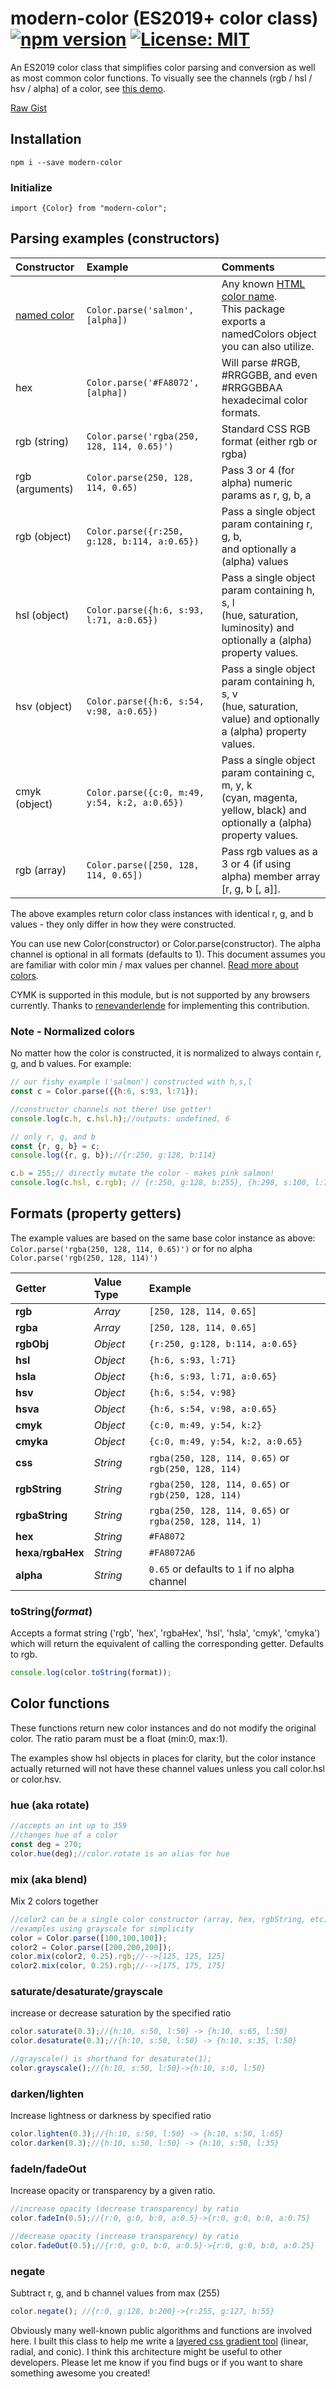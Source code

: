 # modern-color (ES2019+ color class)  [![npm version](https://badge.fury.io/js/modern-color.svg)](https://badge.fury.io/js/modern-color) [![License: MIT](https://img.shields.io/badge/License-MIT-yellow.svg)](https://opensource.org/licenses/MIT)

An ES2019 color class that simplifies color parsing and conversion as well as most common color functions. To visually see the channels (rgb / hsl / hsv / alpha) of a color, see [this demo](http://preview.thewebkid.com/modules/v-cpicker).

[Raw Gist](https://gist.github.com/thewebkid/e3a1c969564256aeaf6f5137d03fa401)

## Installation
    npm i --save modern-color

### Initialize
    import {Color} from "modern-color";

## Parsing examples (constructors)

| Constructor    | Example    | Comments                                                |
|:---------------|:-----------|:--------------------------------------------------------|
| [named color](https://www.w3schools.com/colors/colors_names.asp) | `Color.parse('salmon', [alpha])`  | Any known [HTML color name](https://www.w3schools.com/colors/colors_names.asp). <br>This package exports a namedColors object you can also utilize. |
| hex | `Color.parse('#FA8072', [alpha])` | Will parse #RGB, #RRGGBB, and even #RRGGBBAA hexadecimal color formats.|
| rgb (string) | `Color.parse('rgba(250, 128, 114, 0.65)')` | Standard CSS RGB format (either rgb or rgba) |
| rgb (arguments) | `Color.parse(250, 128, 114, 0.65)` | Pass 3 or 4 (for alpha) numeric params as r, g, b, a |
| rgb (object) | `Color.parse({r:250, g:128, b:114, a:0.65})` | Pass a single object param containing r, g, b, <br>and optionally a (alpha) values |
| hsl (object) | `Color.parse({h:6, s:93, l:71, a:0.65})` | Pass a single object param containing h, s, l <br>(hue, saturation, luminosity) and optionally a (alpha) property values.  |
| hsv (object) | `Color.parse({h:6, s:54, v:98, a:0.65})` | Pass a single object param containing h, s, v <br>(hue, saturation, value) and optionally a (alpha) property values.  |
| cmyk (object) | `Color.parse({c:0, m:49, y:54, k:2, a:0.65})` | Pass a single object param containing c, m, y, k <br>(cyan, magenta, yellow, black) and optionally a (alpha) property values.  |
| rgb (array) | `Color.parse([250, 128, 114, 0.65])` | Pass rgb values as a 3 or 4 (if using alpha) member array [r, g, b [, a]].  |

The above examples return color class instances with identical r, g, and b values - they only differ in how they were constructed.

You can use new Color(constructor) or Color.parse(constructor). The alpha channel is optional in all formats (defaults to 1). This document assumes you are familiar with color min / max values per channel. [Read more about colors](https://www.w3schools.com/css/css3_colors.asp).

CYMK is supported in this module, but is not supported by any browsers currently. Thanks to [renevanderlende](https://github.com/renevanderlende) for implementing this contribution.

### Note - Normalized colors
No matter how the color is constructed, it is normalized to always contain r, g, and b values. For example:

```javascript
// our fishy example ('salmon') constructed with h,s,l
const c = Color.parse({{h:6, s:93, l:71});

//constructor channels not there! Use getter!
console.log(c.h, c.hsl.h);//outputs: undefined, 6

// only r, g, and b
const {r, g, b} = c;
console.log({r, g, b});//{r:250, g:128, b:114}

c.b = 255;// directly mutate the color - makes pink salmon!
console.log(c.hsl, c.rgb); // {r:250, g:128, b:255}, {h:298, s:100, l:75}
 ```

## Formats (property getters)
The example values are based on the same base color instance as above: `Color.parse('rgba(250, 128, 114, 0.65)')` or for no alpha `Color.parse('rgb(250, 128, 114)')`

| Getter               | Value Type | Example                                                 |
|:---------------------|:-----------|:--------------------------------------------------------|
| **rgb**              | _Array_    | `[250, 128, 114, 0.65]`                                 |
| **rgba**             | _Array_    | `[250, 128, 114, 0.65]`                                 |
| **rgbObj**           | _Object_   | `{r:250, g:128, b:114, a:0.65}`                         |
| **hsl**              | _Object_   | `{h:6, s:93, l:71}`                                     |
| **hsla**             | _Object_   | `{h:6, s:93, l:71, a:0.65}`                             |
| **hsv**              | _Object_   | `{h:6, s:54, v:98}`                                     |
| **hsva**             | _Object_   | `{h:6, s:54, v:98, a:0.65}`                             |
| **cmyk**             | _Object_   | `{c:0, m:49, y:54, k:2}`                                |
| **cmyka**            | _Object_   | `{c:0, m:49, y:54, k:2, a:0.65}`                        |
| **css**              | _String_   | `rgba(250, 128, 114, 0.65)` or `rgb(250, 128, 114)`     |
| **rgbString**        | _String_   | `rgba(250, 128, 114, 0.65)` or `rgb(250, 128, 114)`     |
| **rgbaString**       | _String_   | `rgba(250, 128, 114, 0.65)` or `rgba(250, 128, 114, 1)` |
| **hex**              | _String_   | `#FA8072`                                               |
| **hexa**/**rgbaHex** | _String_   | `#FA8072A6`                                             |
| **alpha**            | _String_   | `0.65` or defaults to `1` if no alpha channel           |


### toString(_format_)
Accepts a format string ('rgb', 'hex', 'rgbaHex', 'hsl', 'hsla', 'cmyk', 'cmyka') which will return the equivalent of calling the corresponding getter. Defaults to rgb.
```javascript
console.log(color.toString(format));

```

## Color functions
These functions return new color instances and do not modify the original color. The ratio param must be a float (min:0, max:1).

The examples show hsl objects in places for clarity, but the color instance actually returned will not have these channel values unless you call color.hsl or color.hsv.

### hue (aka rotate)
```javascript
//accepts an int up to 359
//changes hue of a color
const deg = 270;
color.hue(deg);//color.rotate is an alias for hue
```

### mix (aka blend)
Mix 2 colors together
```javascript
//color2 can be a single color constructor (array, hex, rgbString, etc)
//examples using grayscale for simplicity
color = Color.parse([100,100,100]);
color2 = Color.parse([200,200,200]);
color.mix(color2, 0.25).rgb;//-->[125, 125, 125]
color2.mix(color, 0.25).rgb;//-->[175, 175, 175]
```
### saturate/desaturate/grayscale
increase or decrease saturation by the specified ratio
```javascript
color.saturate(0.3);//{h:10, s:50, l:50} -> {h:10, s:65, l:50}
color.desaturate(0.3);//{h:10, s:50, l:50} -> {h:10, s:35, l:50}

//grayscale() is shorthand for desaturate(1);
color.grayscale();//{h:10, s:50, l:50}->{h:10, s:0, l:50}
```

### darken/lighten
Increase lightness or darkness by specified ratio
```javascript
color.lighten(0.3);//{h:10, s:50, l:50} -> {h:10, s:50, l:65}
color.darken(0.3);//{h:10, s:50, l:50} -> {h:10, s:50, l:35}
```
### fadeIn/fadeOut
Increase opacity or transparency by a given ratio.
```javascript
//increase opacity (decrease transparency) by ratio
color.fadeIn(0.5);//{r:0, g:0, b:0, a:0.5}->{r:0, g:0, b:0, a:0.75}

//decrease opacity (increase transparency) by ratio
color.fadeOut(0.5);//{r:0, g:0, b:0, a:0.5}->{r:0, g:0, b:0, a:0.25}
```
### negate
Subtract r, g, and b channel values from max (255)
```javascript
color.negate(); //{r:0, g:128, b:200}->{r:255, g:127, b:55}
```

Obviously many well-known public algorithms and functions are involved here. I built this class to help me write a [layered css gradient tool](http://preview.thewebkid.com/gradients) (linear, radial, and conic). I think this architecture might be useful to other developers. Please let me know if you find bugs or if you want to share something awesome you created!
